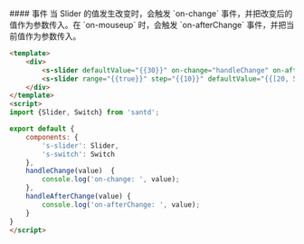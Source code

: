 <text lang="cn">
#### 事件
当 Slider 的值发生改变时，会触发 `on-change` 事件，并把改变后的值作为参数传入。在 `on-mouseup` 时，会触发 `on-afterChange` 事件，并把当前值作为参数传入。
</text>

```html
<template>
    <div>
        <s-slider defaultValue="{{30}}" on-change="handleChange" on-afterChange="handleAfterChange" />
        <s-slider range="{{true}}" step="{{10}}" defaultValue="{{[20, 50]}}" on-change="handleChange" on-afterChange="handleAfterChange" />
    </div>
</template>
<script>
import {Slider, Switch} from 'santd';

export default {
    components: {
        's-slider': Slider,
        's-switch': Switch
    },
    handleChange(value)  {
        console.log('on-change: ', value);
    },
    handleAfterChange(value) {
        console.log('on-afterChange: ', value);
    }
}
</script>
```
